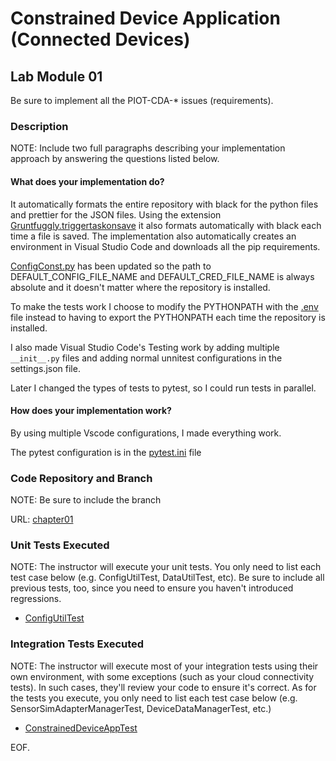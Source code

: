 # Constrained Device Application (Connected Devices)

## Lab Module 01

Be sure to implement all the PIOT-CDA-\* issues (requirements).

### Description

NOTE: Include two full paragraphs describing your implementation approach by answering the questions listed below.

#### What does your implementation do?

It automatically formats the entire repository with black for the python files and prettier for the JSON files. Using the extension [Gruntfuggly.triggertaskonsave](https://marketplace.visualstudio.com/items?itemName=Gruntfuggly.triggertaskonsave) it also formats automatically with black each time a file is saved. The implementation also automatically creates an environment in Visual Studio Code and downloads all the pip requirements.

[ConfigConst.py](../Python/src/main/python/programmingtheiot/common/ConfigConst.py) has been updated so the path to DEFAULT_CONFIG_FILE_NAME and DEFAULT_CRED_FILE_NAME is always absolute and it doesn't matter where the repository is installed.

To make the tests work I choose to modify the PYTHONPATH with the [.env](../Python/.env) file instead to having to export the PYTHONPATH each time the repository is installed.

I also made Visual Studio Code's Testing work by adding multiple `__init__.py` files and adding normal unnitest configurations in the settings.json file.

Later I changed the types of tests to pytest, so I could run tests in parallel.

#### How does your implementation work?

By using multiple Vscode configurations, I made everything work.

The pytest configuration is in the [pytest.ini](../Python/pytest.ini) file

### Code Repository and Branch

NOTE: Be sure to include the branch

URL: [chapter01](https://github.com/SantiagoRR2004/PIC-python-components/tree/chapter01)

### Unit Tests Executed

NOTE: The instructor will execute your unit tests. You only need to list each test case below
(e.g. ConfigUtilTest, DataUtilTest, etc). Be sure to include all previous tests, too,
since you need to ensure you haven't introduced regressions.

- [ConfigUtilTest](../Python/src/test/python/programmingtheiot/part01/unit/common/ConfigUtilTest.py)

### Integration Tests Executed

NOTE: The instructor will execute most of your integration tests using their own environment, with
some exceptions (such as your cloud connectivity tests). In such cases, they'll review
your code to ensure it's correct. As for the tests you execute, you only need to list each
test case below (e.g. SensorSimAdapterManagerTest, DeviceDataManagerTest, etc.)

- [ConstrainedDeviceAppTest](../Python/src/test/python/programmingtheiot/part01/integration/app/ConstrainedDeviceAppTest.py)

EOF.
